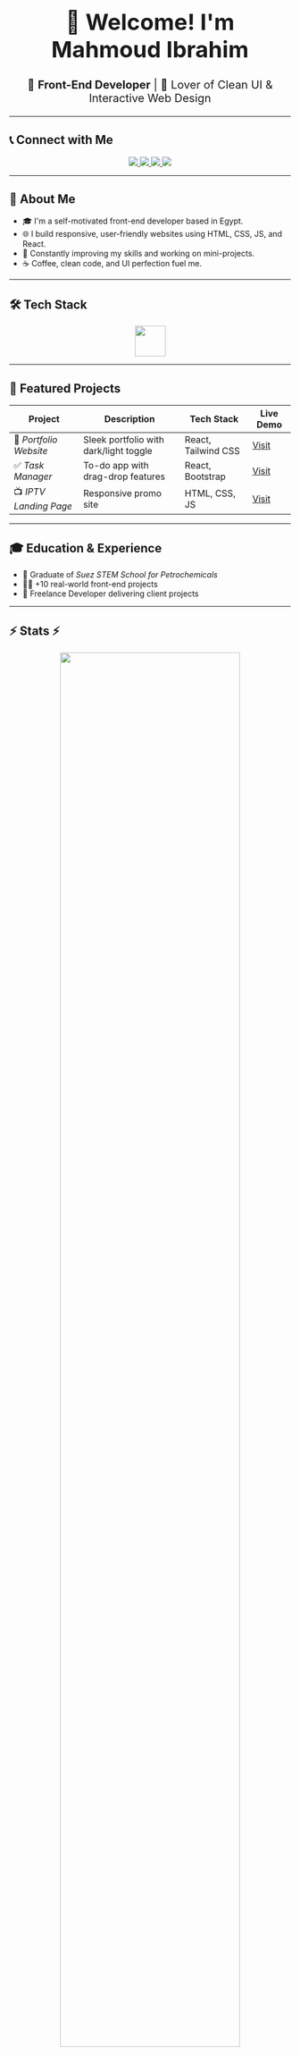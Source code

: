 <h1 align="center" style="font-size: 40px">👋 Welcome! I'm Mahmoud Ibrahim</h1>
<p align="center" style="font-size: 20px">
  🚀 <strong>Front-End Developer</strong> | 🎨 Lover of Clean UI & Interactive Web Design
</p>

---

## 📞 Connect with Me

<p align="center">
  <a href="mailto:Mahmoudibrahim9075@gmail.com">
    <img src="https://img.shields.io/badge/Email-Mahmoud9075@gmail.com-D14836?style=for-the-badge&logo=gmail&logoColor=white" />
  </a>
  <a href="https://www.linkedin.com/in/mahmoud-ibrahim-2076a836b">
    <img src="https://img.shields.io/badge/LinkedIn-Mahmoud%20Ibrahim-blue?style=for-the-badge&logo=linkedin&logoColor=white" />
  </a>
  <a href="https://wa.me/201122749075?text=Hi%20Mahmoud%2C%20I%20saw%20your%20GitHub%20profile!">
    <img src="https://img.shields.io/badge/WhatsApp-Chat%20with%20me-25D366?style=for-the-badge&logo=whatsapp&logoColor=white" />
  </a>
  <a href="https://github.com/Mahmoud9075">
    <img src="https://img.shields.io/badge/GitHub-Mahmoud9075-black?style=for-the-badge&logo=github" />
  </a>
</p>

---

## 📌 About Me

- 🎓 I'm a self-motivated front-end developer based in Egypt.
- 🌐 I build responsive, user-friendly websites using HTML, CSS, JS, and React.
- 🚀 Constantly improving my skills and working on mini-projects.
- ☕ Coffee, clean code, and UI perfection fuel me.

---

## 🛠 Tech Stack

<p align="center">
  <img src="https://skillicons.dev/icons?i=html,css,js,react,tailwind,bootstrap,git,github,vscode" height="55" />
</p>

---

## 🚀 Featured Projects

| Project | Description | Tech Stack | Live Demo |
| ------- | ----------- | ---------- | --------- |
| 🎨 *Portfolio Website*    | Sleek portfolio with dark/light toggle | React, Tailwind CSS | [Visit](#) |
| ✅ *Task Manager*         | To-do app with drag-drop features      | React, Bootstrap    | [Visit](#) |
| 📺 *IPTV Landing Page*   | Responsive promo site                  | HTML, CSS, JS       | [Visit](#) |

---

## 🎓 Education & Experience

- 🏫 Graduate of *Suez STEM School for Petrochemicals*
- 👨‍💻 +10 real-world front-end projects
- 💼 Freelance Developer delivering client projects

---

## ⚡ Stats ⚡

<p align="center">
  <img src="https://github-readme-streak-stats.herokuapp.com/?user=Mahmoud9075&theme=tokyonight&border_radius=12" width="80%" />
</p>

<p align="center">
  <img src="https://github-readme-stats.vercel.app/api?username=Mahmoud9075&show_icons=true&theme=tokyonight&border_radius=12&hide_rank=true" width="47%" />
  <img src="https://github-readme-stats.vercel.app/api/top-langs/?username=Mahmoud9075&layout=compact&theme=tokyonight&border_radius=12" width="47%" />
</p>

---

## 💡 GitHub Breakdown

| 📊 Stat                       | 🔢 Value |
| ----------------------------- | -------- |
| ⭐ Total Stars Earned          | 542      |
| 🔁 Total Commits (2025)       | 16       |
| 🔧 Total PRs                  | 19       |
| ❗ Total Issues                | 3        |
| 🔄 Contributed to (last year) | 2        |
| 🏅 Grade                      | **B**    |

---

## 🧠 Most Used Languages

<p align="center">
  <img src="https://raw.githubusercontent.com/Mahmoud9075/mahmoud9075/main/assets/most-used-languages-box.png" alt="Most Used Languages" width="400" />
</p>

---

## 📈 Contribution Activity

<p align="center">
  <img src="https://github-readme-activity-graph.cyclic.app/graph?username=Mahmoud9075&theme=react-dark&custom_title=Mahmoud%27s%20Contribution%20Graph" width="100%" />
</p>

---

<p align="center">
  <em>“Strive for clean code and meaningful design.”</em><br/>
  <strong>© Mahmoud Ibrahim • Updated: 2025</strong>
</p>

